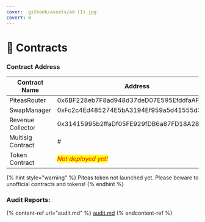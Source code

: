 ```yaml
---
cover: .gitbook/assets/ad (1).jpg
coverY: 0
---
```


# 📄 Contracts

### Contract Address

<table><thead><tr><th width="291">Contract Name</th><th>Address</th></tr></thead><tbody><tr><td>PiteasRouter</td><td>0x6BF228eb7F8ad948d37deD07E595EfddfaAF88A6</td></tr><tr><td>SwapManager</td><td>0xFc2c4Ed485274E5bA3194Ef959a5d41555d3672c</td></tr><tr><td>Revenue Collector</td><td>0x31415995b2ffaDf05FE929fDB6a87FD18A2817dD</td></tr><tr><td>Multisig Contract</td><td>#</td></tr><tr><td>Token Contract</td><td><em><mark style="color:red;">Not deployed yet!</mark></em></td></tr></tbody></table>

{% hint style="warning" %}
Piteas token not launched yet. Please beware to unofficial contracts and tokens!
{% endhint %}

### Audit Reports:

{% content-ref url="audit.md" %}
[audit.md](audit.md)
{% endcontent-ref %}
